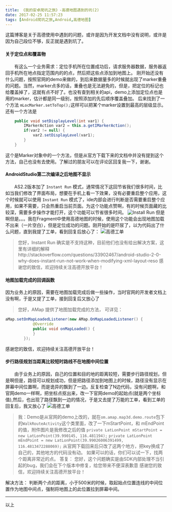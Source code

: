 ```yaml
---
title: 《我的安卓爬坑之旅》-高德地图遇到的坑(2)
date: 2017-02-25 11:57:23
tags: [Android爬坑之旅,Android,高德地图]
---
```

这篇博客是关于高德使用中遇到的问题，或许是因为开发文档中没有说明，或许是因为自己段位不够，反正就是遇到坑了。
<!--more-->
#### 关于定位点和覆盖物
　　有这么一个业务需求：定位手机所在位置成功后，请求服务器数据，服务器返回手机所在地点指定范围内的的点，然后把这些点添加到地图上。
刚开始还没有什么问题，按照官网的demo来做的，到后来数据量多的时候就出现了marker重叠的问题。当然，marker点多的话，重叠也是无法避免的，但是，把定位的标记也给覆盖掉了，这就有点不好了。也没有查到相关的api，demo上添加定位点也是用的marker，估计都是同一级别，按照添加的先后顺序覆盖叠加。
后来找到了一个方法 `mLocMarker.setToTop();`这样可以把某个marker设置到最高的层级显示。还有一个方法是
``` java
    public void setDisplayLevel(int var1) {
        IMarkerAction var2 = this.a.getIMarkerAction();
        if(var2 != null) {
            var2.setDisplayLevel(var1);
        }
    }
```
这个是Marker对象中的一个方法，但是从官方下载下来的文档中并没有提到这个方法，自己也没有去使用。了解过的朋友可以在评论区回复我一下，谢谢。
#### AndroidStudio第二次编译之后地图不显示
　　AS2.2版本加了 `Instant Run` 模式，通常情况下这回节省我们很多时间，比如当我们修改了界面布局，想要在手机上看一下效果，没有必要重启整个应用，这个时候就可以使用 `Instant Run` 模式了，ide内部会进行判断是否需要重启整个应用，如果不需要，只会热重启当前页面。为这个功能点赞啊，有的时候页面藏的比较深，需要多步操作才能打开，这个功能可以节省很多时间。
![Install Run](/image/gaode/install_run.png)
但是啊但是。。。我在Fragment中使用高德地图的时候，使用这个功能会出现地图加载不出来（一片空白），但是定位成功的问题。刚开始的是吓尿了，以为代码出了什么问题，直到我提了工单，看到回复后放心了：
![高德工单](/image/gaode/install_run_bug.png)
>您好，Instant Run 确实是不支持这种，目前他们也没有给出解决方案，这里有详细的解释http://stackoverflow.com/questions/33902467/android-studio-2-0-why-does-instant-run-not-work-when-modifying-xml-layout-reso
感谢您的致信，欢迎持续关注高德开放平台！

#### 地图加载完成的回调函数
因为业务上的原因，需要在地图加载完成后做一些操作，当时官网的开发者文档上没有啊，于是又提了工单，接到回复后又放心了
>您好，AMap 提供了地图加载完成的方法， 可详见：
``` java
aMap.setOnMapLoadedListener(new AMap.OnMapLoadedListener() {
			@Override
			public void onMapLoaded() {
			}
		});
```
感谢您的致信，欢迎持续关注高德开放平台！

#### 步行路径规划当距离比较短时路线不在地图中间位置
　　由于业务上的原因，自己的位置和目的地的距离较短，需要步行路径规划，但是啊但是，路径可以规划成功，但是把路径添加到地图上的时候，路径没有显示在屏幕中间位置啊，而是诡异的飘到了一边。反复检查了N边代码，没有问题啊，和官网demo一样啊，把坐标点抠出来，改一下官网demo的起始点(就是两个坐标值),然后，也出现了路径飘到一边的情况，于是又去提了万能的工单，看到工单的回复后，我又放心了
![高德工单](/image/gaode/walk_route_bug.png)
> 我：Demo是从官网的demo上改的，就在`om.amap.map3d.demo.route`包下的`WalkRouteActivity`这个类里面，改了一下mStartPoint，和 mEndPoint 的值，附件图片是我修改之后的值
 `private LatLonPoint mStartPoint = new LatLonPoint(39.990145, 116.481194);`
`private LatLonPoint mEndPoint = new LatLonPoint(39.99026006391499, 116.4813472288069);`
从官网下载回来后只改了这两个地方，把key换成了自己的，其他地方的代码没有动。
如果可以的话，你们可以试一下，找两个距离非常近的点。
>答复：
您好，这个问题确实是由SDK内部处理不当引起的bug，我们会在下个版本中修复，给您带来不便深表歉意
感谢您的致信，欢迎持续关注高德开放平台！

解决方法：
判断两个点的距离，小于500米的时候，取起始点位置连线的中间位置作为地图中间点，强制将地图上的此位置拉到屏幕中间。
***
以上